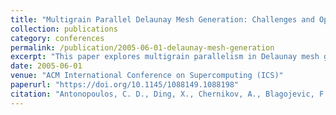 ```yaml
---
title: "Multigrain Parallel Delaunay Mesh Generation: Challenges and Opportunities for Multithreaded Architectures"
collection: publications
category: conferences
permalink: /publication/2005-06-01-delaunay-mesh-generation
excerpt: "This paper explores multigrain parallelism in Delaunay mesh generation and evaluates execution on multithreaded SMT-based systems, revealing opportunities for performance gains."
date: 2005-06-01
venue: "ACM International Conference on Supercomputing (ICS)"
paperurl: "https://doi.org/10.1145/1088149.1088198"
citation: "Antonopoulos, C. D., Ding, X., Chernikov, A., Blagojevic, F., Nikolopoulos, D. S., & Chrisochoides, N. (2005). \"Multigrain Parallel Delaunay Mesh Generation: Challenges and Opportunities for Multithreaded Architectures.\" *ICS '05*, 367–376. https://doi.org/10.1145/1088149.1088198"
---
```

